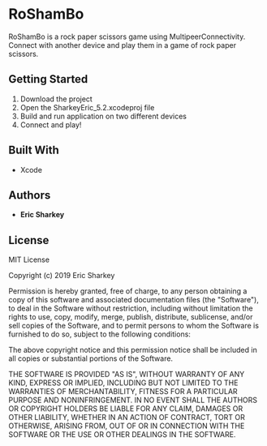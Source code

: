# RoShamBo

RoShamBo is a rock paper scissors game using MultipeerConnectivity. Connect with another device and play them in a game of rock paper scissors.

## Getting Started

1. Download the project 
2. Open the SharkeyEric_5.2.xcodeproj file
3. Build and run application on two different devices
4. Connect and play!

## Built With

* Xcode

## Authors

* **Eric Sharkey** 

## License

MIT License

Copyright (c) 2019 Eric Sharkey

Permission is hereby granted, free of charge, to any person obtaining a copy
of this software and associated documentation files (the "Software"), to deal
in the Software without restriction, including without limitation the rights
to use, copy, modify, merge, publish, distribute, sublicense, and/or sell
copies of the Software, and to permit persons to whom the Software is
furnished to do so, subject to the following conditions:

The above copyright notice and this permission notice shall be included in all
copies or substantial portions of the Software.

THE SOFTWARE IS PROVIDED "AS IS", WITHOUT WARRANTY OF ANY KIND, EXPRESS OR
IMPLIED, INCLUDING BUT NOT LIMITED TO THE WARRANTIES OF MERCHANTABILITY,
FITNESS FOR A PARTICULAR PURPOSE AND NONINFRINGEMENT. IN NO EVENT SHALL THE
AUTHORS OR COPYRIGHT HOLDERS BE LIABLE FOR ANY CLAIM, DAMAGES OR OTHER
LIABILITY, WHETHER IN AN ACTION OF CONTRACT, TORT OR OTHERWISE, ARISING FROM,
OUT OF OR IN CONNECTION WITH THE SOFTWARE OR THE USE OR OTHER DEALINGS IN THE
SOFTWARE.
